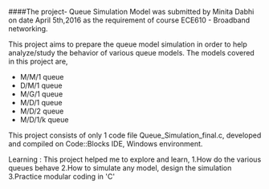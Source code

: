####The project- Queue Simulation Model was submitted by Minita Dabhi on date April 5th,2016 as the requirement of course 
ECE610 - Broadband networking.

This project aims to prepare the queue model simulation in order to help analyze/study the behavior of various queue models.
The models covered in this project are,
- M/M/1 queue
- D/M/1 queue 
- M/G/1 queue
- M/D/1 queue
- M/D/2 queue
- M/D/1/k queue

This project consists of only 1 code file Queue_Simulation_final.c, developed and compiled on Code::Blocks IDE, Windows environment.

Learning :
This project helped me to explore and learn,
1.How do the various queues behave 
2.How to simulate any model, design the simulation
3.Practice modular coding in 'C'
